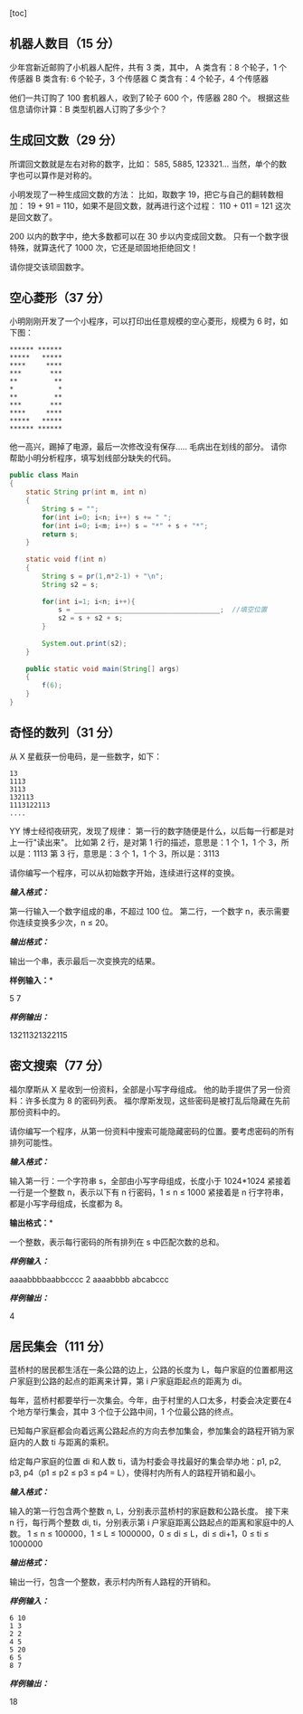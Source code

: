 [toc]

## 机器人数目（15 分）

少年宫新近邮购了小机器人配件，共有 3 类，其中，
A 类含有：8 个轮子，1 个传感器
B 类含有: 6 个轮子，3 个传感器
C 类含有：4 个轮子，4 个传感器

他们一共订购了 100 套机器人，收到了轮子 600 个，传感器 280 个。
根据这些信息请你计算：B 类型机器人订购了多少个？

## 生成回文数（29 分）

所谓回文数就是左右对称的数字，比如：
585, 5885, 123321...
当然，单个的数字也可以算作是对称的。

小明发现了一种生成回文数的方法：
比如，取数字 19，把它与自己的翻转数相加：
19 + 91 = 110，如果不是回文数，就再进行这个过程：
110 + 011 = 121 这次是回文数了。

200 以内的数字中，绝大多数都可以在 30 步以内变成回文数。
只有一个数字很特殊，就算迭代了 1000 次，它还是顽固地拒绝回文！

请你提交该顽固数字。

## 空心菱形（37 分）

小明刚刚开发了一个小程序，可以打印出任意规模的空心菱形，规模为 6 时，如下图：

```
****** ******
*****   *****
****     ****
***       ***
**         **
*           *
**         **
***       ***
****     ****
*****   *****
****** ******
```

他一高兴，踢掉了电源，最后一次修改没有保存.....
毛病出在划线的部分。
请你帮助小明分析程序，填写划线部分缺失的代码。

```java
public class Main
{
	static String pr(int m, int n)
	{
		String s = "";
		for(int i=0; i<n; i++) s += " ";
		for(int i=0; i<m; i++) s = "*" + s + "*";
		return s;
	}
	
	static void f(int n)
	{
		String s = pr(1,n*2-1) + "\n";
	    String s2 = s;
	    	
		for(int i=1; i<n; i++){
			s = ____________________________________;  //填空位置
			s2 = s + s2 + s; 
		}
		
		System.out.print(s2);
	}
	
	public static void main(String[] args)
	{
		f(6);
	}
}
```

## 奇怪的数列（31 分）

从 X 星截获一份电码，是一些数字，如下：

```
13
1113
3113
132113
1113122113
....
```

YY 博士经彻夜研究，发现了规律：
第一行的数字随便是什么，以后每一行都是对上一行"读出来"。
比如第 2 行，是对第 1 行的描述，意思是：1 个 1，1 个 3，所以是：1113
第 3 行，意思是：3 个 1，1 个 3，所以是：3113

请你编写一个程序，可以从初始数字开始，连续进行这样的变换。

***输入格式：***

第一行输入一个数字组成的串，不超过 100 位。
第二行，一个数字 n，表示需要你连续变换多少次，n &le; 20。

***输出格式：***

输出一个串，表示最后一次变换完的结果。

**样例输入：***

5
7

***样例输出：***

13211321322115

## 密文搜索（77 分）

福尔摩斯从 X 星收到一份资料，全部是小写字母组成。
他的助手提供了另一份资料：许多长度为 8 的密码列表。
福尔摩斯发现，这些密码是被打乱后隐藏在先前那份资料中的。

请你编写一个程序，从第一份资料中搜索可能隐藏密码的位置。要考虑密码的所有排列可能性。

***输入格式：***

输入第一行：一个字符串 s，全部由小写字母组成，长度小于 1024\*1024
紧接着一行是一个整数 n，表示以下有 n 行密码，1 &le; n &le; 1000
紧接着是 n 行字符串，都是小写字母组成，长度都为 8。

**输出格式：***

一个整数，表示每行密码的所有排列在 s 中匹配次数的总和。

***样例输入：***

aaaabbbbaabbcccc
2
aaaabbbb
abcabccc

***样例输出：***

4

## 居民集会（111 分）

蓝桥村的居民都生活在一条公路的边上，公路的长度为 L，每户家庭的位置都用这户家庭到公路的起点的距离来计算，第 i 户家庭距起点的距离为 di。

每年，蓝桥村都要举行一次集会。今年，由于村里的人口太多，村委会决定要在4个地方举行集会，其中 3 个位于公路中间，1 个位最公路的终点。

已知每户家庭都会向着远离公路起点的方向去参加集会，参加集会的路程开销为家庭内的人数 ti 与距离的乘积。

给定每户家庭的位置 di 和人数 ti，请为村委会寻找最好的集会举办地：p1, p2, p3, p4（p1 &le; p2 &le; p3 &le; p4 = L），使得村内所有人的路程开销和最小。

***输入格式：***

输入的第一行包含两个整数 n, L，分别表示蓝桥村的家庭数和公路长度。
接下来 n 行，每行两个整数 di, ti，分别表示第 i 户家庭距离公路起点的距离和家庭中的人数。
1 &le; n &le; 100000，1 &le; L &le; 1000000，0 &le; di &le; L，di &le; di+1，0 &le; ti &le; 1000000

***输出格式：***

输出一行，包含一个整数，表示村内所有人路程的开销和。

***样例输入：***

```
6 10
1 3
2 2
4 5
5 20
6 5
8 7
```

***样例输出：***

18
